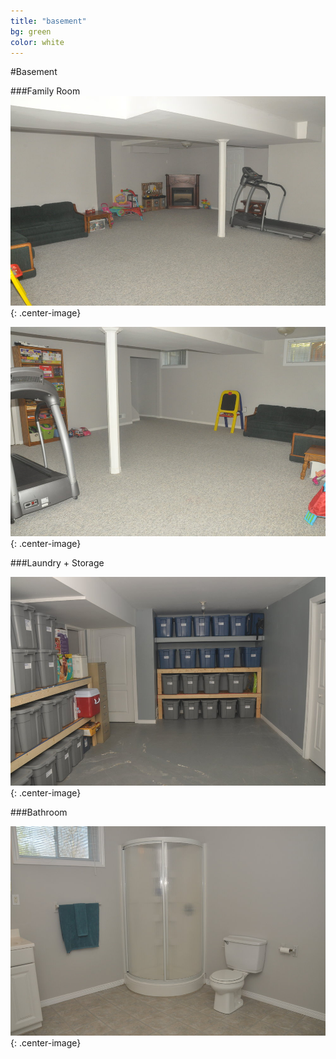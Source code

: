 ```yaml
---
title: "basement"
bg: green
color: white
---
```


#Basement


###Family Room
![](houseimg/Basement1.jpg)
{: .center-image}

![](houseimg/Basement2.jpg)
{: .center-image}

###Laundry + Storage

![](houseimg/Laundry1.jpg)
{: .center-image}

###Bathroom

![](houseimg/LowerBath1.jpg)
{: .center-image}
